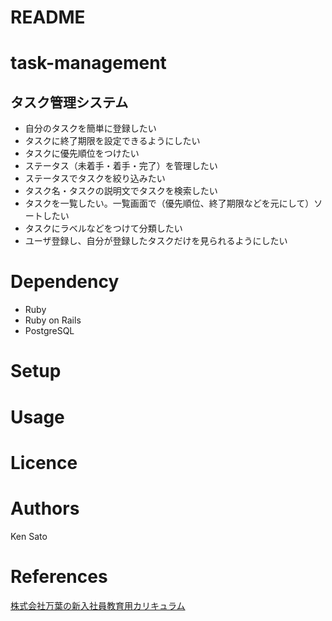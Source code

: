 # README

# task-management
## タスク管理システム
- 自分のタスクを簡単に登録したい
- タスクに終了期限を設定できるようにしたい
- タスクに優先順位をつけたい
- ステータス（未着手・着手・完了）を管理したい
- ステータスでタスクを絞り込みたい
- タスク名・タスクの説明文でタスクを検索したい
- タスクを一覧したい。一覧画面で（優先順位、終了期限などを元にして）ソートしたい
- タスクにラベルなどをつけて分類したい
- ユーザ登録し、自分が登録したタスクだけを見られるようにしたい

# Dependency
- Ruby
- Ruby on Rails
- PostgreSQL

# Setup

# Usage

# Licence

# Authors
Ken Sato
# References
[株式会社万葉の新入社員教育用カリキュラム](https://github.com/everyleaf/el-training)
